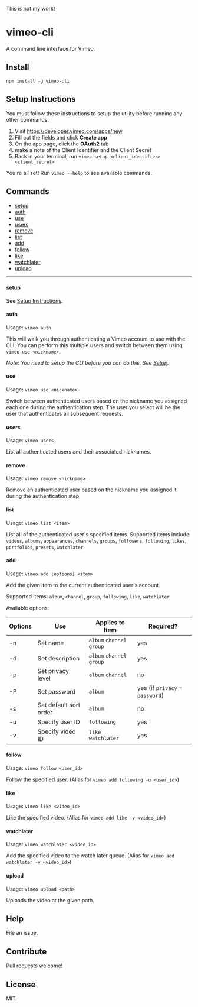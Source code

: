This is not my work! 

# vimeo-cli

A command line interface for Vimeo.

## Install

`npm install -g vimeo-cli`

## Setup Instructions

You must follow these instructions to setup the utility before running any other commands.

1. Visit https://developer.vimeo.com/apps/new
2. Fill out the fields and click **Create app**
4. On the app page, click the **OAuth2** tab
5. make a note of the Client Identifier and the Client Secret
6. Back in your terminal, run `vimeo setup <client_identifier> <client_secret>`

You're all set! Run `vimeo --help` to see available commands.

## Commands

* [setup](#setup)
* [auth](#auth)
* [use](#use)
* [users](#users)
* [remove](#remove)
* [list](#list)
* [add](#add)
* [follow](#follow)
* [like](#like)
* [watchlater](#watchlater)
* [upload](#upload)

* * * 

#### setup
See [Setup Instructions](#setup-instructions).

#### auth

Usage: `vimeo auth`

This will walk you through authenticating a Vimeo account to use with the CLI. You can perform this multiple users and switch between them using `vimeo use <nickname>`.

*Note: You need to setup the CLI before you can do this. See [Setup](#setup).*

#### use

Usage: `vimeo use <nickname>`

Switch between authenticated users based on the nickname you assigned each one during the authentication step. The user you select will be the user that authenticates all subsequent requests.

#### users

Usage: `vimeo users`

List all authenticated users and their associated nicknames.

#### remove

Usage: `vimeo remove <nickname>`

Remove an authenticated user based on the nickname you assigned it during the authentication step.

#### list

Usage: `vimeo list <item>`

List all of the authenticated user's specified items. Supported items include: `videos`, `albums`, `appearances`, `channels`, `groups`, `followers`, `following`, `likes`, `portfolios`, `presets`, `watchlater`

#### add

Usage: `vimeo add [options] <item>`

Add the given item to the current authenticated user's account. 

Supported items: `album`, `channel`, `group`, `following`, `like`, `watchlater`

Available options:

Options | Use | Applies to Item | Required?
---------- | --- | ----------- | --------
-n | Set name | `album` `channel` `group` | yes
-d | Set description | `album` `channel` `group` | yes
-p | Set privacy level | `album` `channel` | no
-P | Set password | `album` | yes (if `privacy` = `password`)
-s | Set default sort order | `album` | no
-u | Specify user ID | `following` | yes
-v | Specify video ID | `like` `watchlater` | yes

#### follow

Usage: `vimeo follow <user_id>`

Follow the specified user. (Alias for `vimeo add following -u <user_id>`)

#### like

Usage: `vimeo like <video_id>`

Like the specified video. (Alias for `vimeo add like -v <video_id>`)

#### watchlater

Usage: `vimeo watchlater <video_id>`

Add the specified video to the watch later queue. (Alias for `vimeo add watchlater -v <video_id>`)

#### upload

Usage: `vimeo upload <path>`

Uploads the video at the given path. 

## Help

File an issue.

## Contribute

Pull requests welcome!

## License

MIT.
